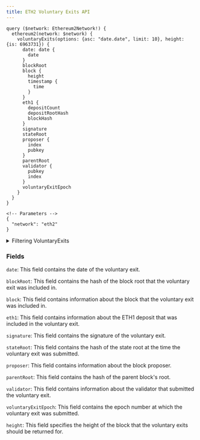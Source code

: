 ```yaml
---
title: ETH2 Voluntary Exits API
---
```


<head>
<meta name="title" content="ETH2 Voluntary Exits API"/>
<meta name="description" content="Get information on Voluntary Exits on the ETH2 blockchain. Also, get information on epochs, block root, deposits and validator information on the ETH2 blockchain."/>
<meta name="keywords" content="ETH2 api, ETH2 python api, ETH2 nft api, ETH2 scan api, ETH2 matic api, ETH2 api docs, ETH2 crypto api, ETH2 blockchain api,matic network api"/>
<meta name="robots" content="index, follow"/>
<meta http-equiv="Content-Type" content="text/html; charset=utf-8"/>
<meta name="language" content="English"/>

<!-- Open Graph / Facebook -->
<meta property="og:type" content="website" />
<meta property="og:title" content="ETH2 Voluntary Exits API" />
<meta property="og:description" content="Get information on Voluntary Exits on the ETH2 blockchain. Also, get information on epochs, block root, deposits and validator information on the ETH2 blockchain." />

<!-- Twitter -->
<meta property="twitter:card" content="summary_large_image" />
<meta property="twitter:title" content="ETH2 Voluntary Exits API" />
<meta property="twitter:description" content="Get Voluntary Exits information on the ETH2 blockchain. Also, get information on epochs, block root, deposits and validator information on the ETH2 blockchain." />
</head>

```
query ($network: Ethereum2Network!) {
  ethereum2(network: $network) {
    voluntaryExits(options: {asc: "date.date", limit: 10}, height: {is: 6963731}) {
      date: date {
        date
      }
      blockRoot
      block {
        height
        timestamp {
          time
        }
      }
      eth1 {
        depositCount
        depositRootHash
        blockHash
      }
      signature
      stateRoot
      proposer {
        index
        pubkey
      }
      parentRoot
      validator {
        pubkey
        index
      }
      voluntaryExitEpoch
    }
  }
}

<!-- Parameters -->
{
  "network": "eth2"
}
```

<details><summary>Filtering VoluntaryExits</summary>

`options`: This field contains a set of options that can be used to customize the response. For example, you can use the asc option to sort the results in ascending order by the date field. You can also use the limit option to limit the number of results that are returned.

`height`: This field specifies the height of the block that the voluntary exits should be returned for.

`date`: This field specifies the date and time of the voluntary exits that should be returned.

`blockRootHash`: This field specifies the hash of the block root for the voluntary exits that should be returned.

`blockProposerIndex`: This field specifies the index of the block proposer for the voluntary exits that should be returned.

`any`: This field can be used to filter the results by any of the other fields (OR logic) in the response. 

`time`: This field specifies the time of the voluntary exits that should be returned.

`validatorIndex`: This field specifies the index of the validator for the voluntary exits that should be returned.

voluntaryExitEpoch: This field specifies the epoch number at which the voluntary exits were submitted.

</details>

### Fields

`date`: This field contains the date of the voluntary exit.

`blockRoot`: This field contains the hash of the block root that the voluntary exit was included in.

`block`: This field contains information about the block that the voluntary exit was included in.

`eth1`: This field contains information about the ETH1 deposit that was included in the voluntary exit.

`signature`: This field contains the signature of the voluntary exit.

`stateRoot`: This field contains the hash of the state root at the time the voluntary exit was submitted.

`proposer`: This field contains information about the block proposer.

`parentRoot`: This field contains the hash of the parent block's root.

`validator`: This field contains information about the validator that submitted the voluntary exit.

`voluntaryExitEpoch`: This field contains the epoch number at which the voluntary exit was submitted.

`height`: This field specifies the height of the block that the voluntary exits should be returned for.